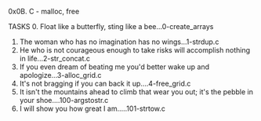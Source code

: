 0x0B. C - malloc, free

TASKS
0. Float like a butterfly, sting like a bee...0-create_arrays
1. The woman who has no imagination has no wings...1-strdup.c
2. He who is not courageous enough to take risks will accomplish nothing in life...2-str_concat.c
3. If you even dream of beating me you'd better wake up and apologize...3-alloc_grid.c
4. It's not bragging if you can back it up....4-free_grid.c
5. It isn't the mountains ahead to climb that wear you out; it's the pebble in your shoe....100-argstostr.c
6. I will show you how great I am.....101-strtow.c
